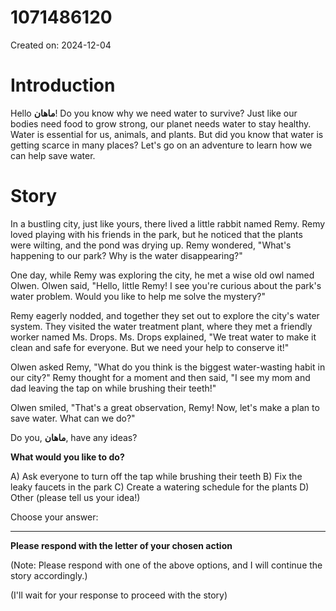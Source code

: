# 1071486120

Created on: 2024-12-04

**Introduction**
================

Hello **ماهان**! Do you know why we need water to survive? Just like our bodies need food to grow strong, our planet needs water to stay healthy. Water is essential for us, animals, and plants. But did you know that water is getting scarce in many places? Let's go on an adventure to learn how we can help save water.

**Story**
==========

In a bustling city, just like yours, there lived a little rabbit named Remy. Remy loved playing with his friends in the park, but he noticed that the plants were wilting, and the pond was drying up. Remy wondered, "What's happening to our park? Why is the water disappearing?"

One day, while Remy was exploring the city, he met a wise old owl named Olwen. Olwen said, "Hello, little Remy! I see you're curious about the park's water problem. Would you like to help me solve the mystery?"

Remy eagerly nodded, and together they set out to explore the city's water system. They visited the water treatment plant, where they met a friendly worker named Ms. Drops. Ms. Drops explained, "We treat water to make it clean and safe for everyone. But we need your help to conserve it!"

Olwen asked Remy, "What do you think is the biggest water-wasting habit in our city?" Remy thought for a moment and then said, "I see my mom and dad leaving the tap on while brushing their teeth!"

Olwen smiled, "That's a great observation, Remy! Now, let's make a plan to save water. What can we do?"

Do you, **ماهان**, have any ideas?

**What would you like to do?**

A) Ask everyone to turn off the tap while brushing their teeth
B) Fix the leaky faucets in the park
C) Create a watering schedule for the plants
D) Other (please tell us your idea!)

Choose your answer:

---

**Please respond with the letter of your chosen action**

(Note: Please respond with one of the above options, and I will continue the story accordingly.)

(I'll wait for your response to proceed with the story)